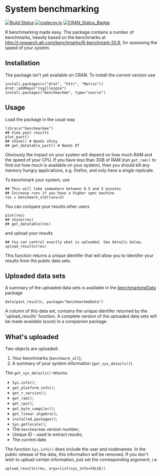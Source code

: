 # System benchmarking 

[![Build Status](https://travis-ci.org/csgillespie/benchmarkme.svg?branch=master)](https://travis-ci.org/csgillespie/benchmarkme)
[![codecov.io](https://codecov.io/github/csgillespie/benchmarkme/coverage.svg?branch=master)](https://codecov.io/github/csgillespie/benchmarkme?branch=master)
[![CRAN_Status_Badge](http://www.r-pkg.org/badges/version/benchmarkme)](http://cran.r-project.org/package=benchmarkme)

R benchmarking made easy. The package contains a number of benchmarks, heavily based on the benchmarks at http://r.research.att.com/benchmarks/R-benchmark-25.R, for assessing 
the speed of your system. 

## Installation

The package isn't yet available on CRAN. To install the current version use

```
install.packages(c("drat", "httr", "Matrix"))
drat::addRepo("csgillespie")
install.packages("benchmarkme", type="source")
```

## Usage

Load the package in the usual way

```
library("benchmarkme")
## View past results
plot_past()
## shine() # Needs shiny
## get_datatable_past() # Needs DT

```

Obviously the impact on your system will depend on how much RAM and the speed of your CPU. 
If you have less than 3GB of RAM (run `get_ram()` to find out how much is available on your system), 
then you should kill any memory hungry applications, e.g. firefox, and only have a single replicate.

To benchmark your system, use

```
## This will take somewhere between 0.5 and 5 minutes
## Increase runs if you have a higher spec machine
res = benchmark_std(runs=3)
```

You can compare your results other users

```
plot(res)
## shine(res)
## get_datatable(res)
```

and upload your results

```
## You can control exactly what is uploaded. See details below.
upload_results(res)
```

This function returns a unique identifer that will allow you to identifer your
results from the public data sets.




## Uploaded data sets

A summary of the uploaded data sets is available in the [benchmarkmeData](https://github.com/csgillespie/benchmarkme-data) package
```
data(past_results, package="benchmarkmeData")
```

A column of this data set, contains the unique identifer returned by the 
'upload_results' function. A complete version of the uploaded data sets will be
made available (soon) in a companion package.

## What's uploaded

Two objects are uploaded:

1. Your benchmarks (`benchmark_all`);
1. A summary of your system information (`get_sys_details()`).

The `get_sys_details()` returns:

  * `Sys.info()`;
  * `get_platform_info()`;
  * `get_r_version()`;
  * `get_ram()`;
  * `get_cpu()`;
  * `get_byte_compiler()`;
  * `get_linear_algebra()`;
  * `installed.packages()`;
  * `Sys.getlocale()`;
  * The `benchmarkme` version number;
  * Unique ID - used to extract results;
  * The current date.

The function `Sys.info()` does include the user and nodenames. In the public release of the data, this information will be removed. If you don't wish to upload certain information, just set the corresponding argument, i.e.

```
upload_results(res, args=list(sys_info=FALSE))
```




